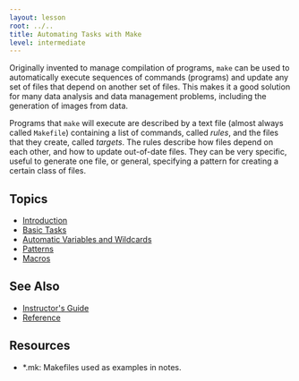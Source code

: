 ```yaml
---
layout: lesson
root: ../..
title: Automating Tasks with Make
level: intermediate
---
```


Originally invented to manage compilation of programs, `make` can be
used to automatically execute sequences of commands (programs) and
update any set of files that depend on another set of files. This
makes it a good solution for many data analysis and data management
problems, including the generation of images from data.

Programs that `make` will execute are described by a text file (almost
always called `Makefile`) containing a list of commands, called
*rules*, and the files that they create, called *targets*. The rules
describe how files depend on each other, and how to update out-of-date
files. They can be very specific, useful to generate one file, or
general, specifying a pattern for creating a certain class of files.

Topics
------
*   [Introduction](00-intro.html)
*   [Basic Tasks](01-basics.html)
*   [Automatic Variables and Wildcards](02-automatic-variables.html)
*   [Patterns](03-patterns.html)
*   [Macros](04-macros.html)

See Also
--------
*   [Instructor's Guide](guide.html)
*   [Reference](ref.html)

Resources
---------
*   \*.mk: Makefiles used as examples in notes.
